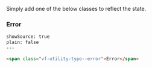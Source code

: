 Simply add one of the below classes to reflect the state.

### Error

```html
showSource: true
plain: false
---

<span class="vf-utility-typo--error">Error</span>

  
```
